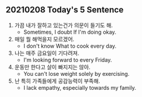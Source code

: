 ## 20210208 Today's 5 Sentence



1. 가끔 내가 잘하고 있는건가 의문이 들기도 해.
   - Sometimes, I doubt If I'm doing okay.
2. 매일 뭘 해먹을지 모르겠어.
   - I don't know What to cook every day.
3. 나는 매주 금요일이 기다려져.
   - I'm looking forward to every Friday.
4. 운동만 한다고 살이 빠지지는 않아.
   - You can't lose weight solely by exercising.
5. 난 특히 가족들에게 공감능력이 부족해.
   - I lack empathy, especially towards my family.